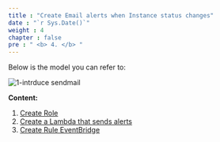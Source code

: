 ```yaml
---
title : "Create Email alerts when Instance status changes"
date : "`r Sys.Date()`"
weight : 4
chapter : false
pre : " <b> 4. </b> "
---
```


Below is the model you can refer to:

![1-intrduce sendmail](/aws-fcj-workshop01/images/1-introduce/Workshop01-EC2SendMail.png?width=50pc)

**Content:**
1. [Create Role](4.1-createrolesendmail)
2. [Create a Lambda that sends alerts](4.2-createlambdasendmail)
3. [Create Rule EventBridge](4.3-createrulestateec2)
